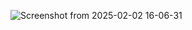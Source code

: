 ![Screenshot from 2025-02-02 16-06-31](https://github.com/user-attachments/assets/52860424-a443-4c86-b646-b41cd16ac1f2)
